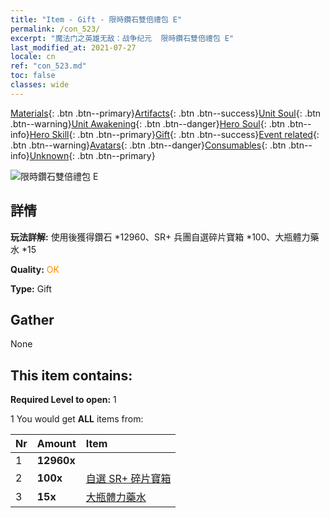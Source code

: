 ```yaml
---
title: "Item - Gift - 限時鑽石雙倍禮包 E"
permalink: /con_523/
excerpt: "魔法门之英雄无敌：战争纪元  限時鑽石雙倍禮包 E"
last_modified_at: 2021-07-27
locale: cn
ref: "con_523.md"
toc: false
classes: wide
---
```

 [Materials](/ItemsCN/){: .btn .btn--primary}[Artifacts](/ItemsCN/Artifacts/){: .btn .btn--success}[Unit Soul](/ItemsCN/UnitSoul/){: .btn .btn--warning}[Unit Awakening](/ItemsCN/UnitAwakening/){: .btn .btn--danger}[Hero Soul](/ItemsCN/HeroSoul/){: .btn .btn--info}[Hero Skill](/ItemsCN/HeroSkill/){: .btn .btn--primary}[Gift](/ItemsCN/Gift/){: .btn .btn--success}[Event related](/ItemsCN/Events/){: .btn .btn--warning}[Avatars](/ItemsCN/Avatars/){: .btn .btn--danger}[Consumables](/ItemsCN/Consumables/){: .btn .btn--info}[Unknown](/ItemsCN/Unknown/){: .btn .btn--primary}

 ![限時鑽石雙倍禮包 E](/images/t/i_907196.png)

## 詳情
 **玩法詳解:** 使用後獲得鑽石 *12960、SR+ 兵團自選碎片寶箱 *100、大瓶體力藥水 *15

 **Quality:** <span style="color: #FF8C00">OK</span>

 **Type:** Gift

## Gather

  None

## This item contains:

 **Required Level to open:** 1

 1 You would get **ALL** items  from:

  | Nr | Amount |     Item    |
  |:---|:-------|:------------|
  | 1 |  **12960x** | <i class="fas fa-gem"/> |  | 
  | 2 |  **100x** | [自選 SR+ 碎片寶箱](/cn/Items/con_1619/) |  | 
  | 3 |  **15x** | [大瓶體力藥水](/cn/Items/con_706/) |  | 
